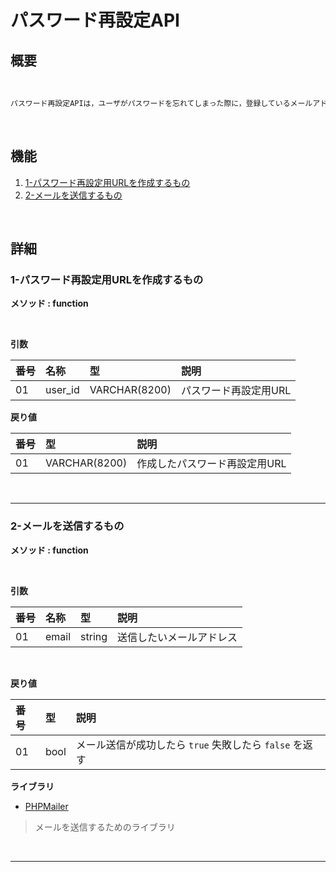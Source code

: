 # パスワード再設定API

## 概要

<br>

```txt
パスワード再設定APIは，ユーザがパスワードを忘れてしまった際に，登録しているメールアドレス宛にパスワード再設定用URLを記載してメールを送信するものである。
```

<br>

## 機能

1. [1-パスワード再設定用URLを作成するもの](#1-パスワード再設定用URLを作成するもの)
2. [2-メールを送信するもの](#2-メールを送信するもの)

<br>

## 詳細

### 1-パスワード再設定用URLを作成するもの
**メソッド : function**

<br>

**引数**

|番号|名称|型|説明|
|:--|:--|:--|:--|
|01|user_id|VARCHAR(8200)|パスワード再設定用URL|

**戻り値**

|番号|型|説明|
|:--|:--|:--|
|01|VARCHAR(8200)|作成したパスワード再設定用URL|

<br>

---

### 2-メールを送信するもの
**メソッド : function**

<br>

**引数**


|番号|名称|型|説明|
|:--|:--|:--|:--|
|01|email|string|送信したいメールアドレス|

<br>

**戻り値**

|番号|型|説明|
|:--|:--|:--|
|01|bool|メール送信が成功したら `true` 失敗したら `false` を返す|

**ライブラリ**

- [PHPMailer](https://github.com/PHPMailer/PHPMailer)
> メールを送信するためのライブラリ

<br>

---